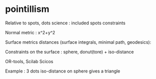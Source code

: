 # pointillism
Relative to spots, dots science : included spots constraints

Normal metric : x^2+y^2

Surface metrics distances (surface integrals, minimal path, geodesics): 

Constraints on the surface : sphere, donut(tore) + iso-distance

OR-tools, Scilab Scicos

Example : 3 dots iso-distance on sphere gives a triangle
